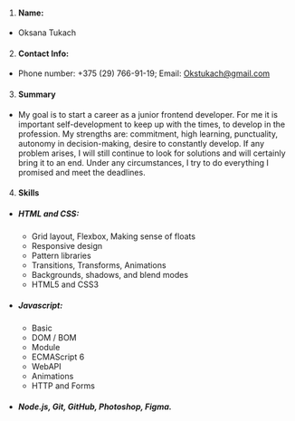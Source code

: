 1. #### Name: 
- Oksana Tukach
2. #### Contact Info: 
- Phone number: +375 (29) 766-91-19; Email: Okstukach@gmail.com
3. #### Summary 
- My goal is to start a career as a junior frontend developer. For me it is important self-development to keep up with the times, to develop in the profession. My strengths are: commitment, high learning, punctuality, autonomy in decision-making, desire to constantly develop. If any problem arises, I will still continue to look for solutions and will certainly bring it to an end. Under any circumstances, I try to do everything I promised and meet the deadlines.
4. #### Skills
- ##### HTML and CSS:
  - Grid layout, Flexbox, Making sense of floats
  - Responsive design
  - Pattern libraries
  - Transitions, Transforms, Animations
  - Backgrounds, shadows, and blend modes
  - HTML5 and CSS3
- ##### Javascript:
  - Basic
  - DOM / BOM
  - Module
  - ECMAScript 6
  - WebAPI
  - Animations
  - HTTP and Forms
- ##### Node.js, Git, GitHub, Photoshop, Figma.
